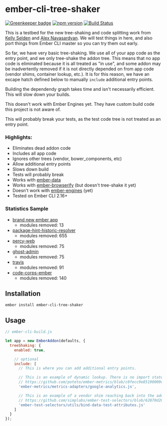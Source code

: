 # ember-cli-tree-shaker

[![Greenkeeper badge](https://badges.greenkeeper.io/kellyselden/ember-cli-tree-shaker.svg)](https://greenkeeper.io/)
[![npm version](https://badge.fury.io/js/ember-cli-tree-shaker.svg)](https://badge.fury.io/js/ember-cli-tree-shaker)
[![Build Status](https://travis-ci.org/kellyselden/ember-cli-tree-shaker.svg?branch=master)](https://travis-ci.org/kellyselden/ember-cli-tree-shaker)

This is a testbed for the new tree-shaking and code splitting work from [Kelly Selden](https://github.com/kellyselden) and [Alex Navasardyan](https://github.com/twokul). We will test things in here, and also port things from Ember CLI master so you can try them out early.

So far, we have very basic tree-shaking. We use all of your app code as the entry point, and we only tree-shake the addon tree. This means that no app code is eliminated because it is all treated as "in use", and some addon may be inadvertently removed if it is not directly depended on from app code (vendor shims, container lookup, etc.). It is for this reason, we have an excape hatch defined below to manually `include` additional entry points.

Building the dependendy graph takes time and isn't necessarily efficient. This will slow down your builds.

This doesn't work with Ember Engines yet. They have custom build code this project is not aware of.

This will probably break your tests, as the test code tree is not treated as an entry point.

### Highlights:

* Eliminates dead addon code
* Includes all app code
* Ignores other trees (vendor, bower_components, etc)
* Allow additional entry points
* Slows down build
* Tests will probably break
* Works with [ember-data](https://github.com/emberjs/data)
* Works with [ember-browserify](https://github.com/ef4/ember-browserify) (but doesn't tree-shake it yet)
* Doesn't work with [ember-engines](https://github.com/ember-engines/ember-engines) (yet)
* Tested on Ember CLI 2.16+

### Statistics Sample

* [brand new ember app](https://github.com/ember-cli/ember-new-output)
  * modules removed: 13
* [package-hint-historic-resolver](https://github.com/kellyselden/package-hint-historic-resolver)
  * modules removed: 655
* [percy-web](https://github.com/percy/percy-web)
  * modules removed: 75
* [ghost-admin](https://github.com/TryGhost/Ghost-Admin)
  * modules removed: 75
* [travis](https://github.com/travis-ci/travis-web)
  * modules removed: 91
* [code-corps-ember](https://github.com/code-corps/code-corps-ember)
  * modules removed: 140

## Installation

```
ember install ember-cli-tree-shaker
```

## Usage

```js
// ember-cli-build.js

let app = new EmberAddon(defaults, {
  treeShaking: {
    enabled: true,

    // optional
    include: [
      // This is where you can add additional entry points.

      // This is an example of dynamic lookup. There is no import statement, so it needs a hint to prevent removal.
      // https://github.com/poteto/ember-metrics/blob/c0fecc9e85190009d4d08d5be7db88df3e9803ea/addon/services/metrics.js#L177
      'ember-metrics/metrics-adapters/google-analytics.js',

      // This is an example of a vendor shim reaching back into the addon tree. This needs a hint to prevent removal.
      // https://github.com/simplabs/ember-test-selectors/blob/62070d20a2a50918f7cac373a3b23f8e9a94bf31/vendor/ember-test-selectors/patch-component.js#L10
      'ember-test-selectors/utils/bind-data-test-attributes.js'
    ]
  }
});
```

